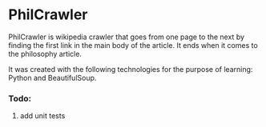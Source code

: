 # PhilCrawler

PhilCrawler is wikipedia crawler that goes from one page to the next by finding the first link in the main body of the article. It ends when it comes to the philosophy article.

It was created with the following technologies for the purpose of learning: Python and BeautifulSoup.

### Todo:
1. add unit tests
